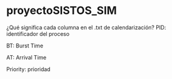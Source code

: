 # proyectoSISTOS_SIM


¿Qué significa cada columna en el .txt de calendarización?
PID: identificador del proceso

BT: Burst Time 

AT: Arrival Time 

Priority: prioridad